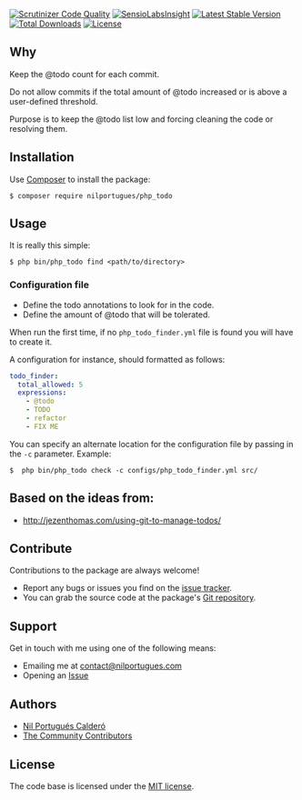 [![Scrutinizer Code Quality](https://scrutinizer-ci.com/g/nilportugues/php_todo_finder/badges/quality-score.png?b=master)](https://scrutinizer-ci.com/g/nilportugues/php_todo_finder/?branch=master)
[![SensioLabsInsight](https://insight.sensiolabs.com/projects/de4fc897-e1bc-4ab2-9ac2-b3518538fad1/mini.png)](https://insight.sensiolabs.com/projects/de4fc897-e1bc-4ab2-9ac2-b3518538fad1)
[![Latest Stable Version](https://poser.pugx.org/nilportugues/php_todo/v/stable)](https://packagist.org/packages/nilportugues/php_todo)
[![Total Downloads](https://poser.pugx.org/nilportugues/php_todo/downloads)](https://packagist.org/packages/nilportugues/php_todo)
[![License](https://poser.pugx.org/nilportugues/php_todo/license)](https://packagist.org/packages/nilportugues/php_todo)


## Why
Keep the @todo count for each commit.

Do not allow commits if the total amount of @todo increased or is above a user-defined threshold.

Purpose is to keep the @todo list low and forcing cleaning the code or resolving them.


## Installation

Use [Composer](https://getcomposer.org) to install the package:

```
$ composer require nilportugues/php_todo
```

## Usage

It is really this simple:

```
$ php bin/php_todo find <path/to/directory>
```

### Configuration file

- Define the todo annotations to look for in the code.
- Define the amount of @todo that will be tolerated.

When run the first time, if no `php_todo_finder.yml` file is found you will have to create it.

A configuration for instance, should formatted as follows:

```yml
todo_finder:
  total_allowed: 5
  expressions:
    - @todo
    - TODO
    - refactor
    - FIX ME
```

You can specify an alternate location for the configuration file by passing in the `-c` parameter. Example:

```
$  php bin/php_todo check -c configs/php_todo_finder.yml src/
```

## Based on the ideas from:

- http://jezenthomas.com/using-git-to-manage-todos/

## Contribute

Contributions to the package are always welcome!

* Report any bugs or issues you find on the [issue tracker](https://github.com/nilportugues/php_todo_finder/issues/new).
* You can grab the source code at the package's [Git repository](https://github.com/nilportugues/php_todo_finder).


## Support

Get in touch with me using one of the following means:

 - Emailing me at <contact@nilportugues.com>
 - Opening an [Issue](https://github.com/nilportugues/php_todo_finder/issues/new)


## Authors

* [Nil Portugués Calderó](http://nilportugues.com)
* [The Community Contributors](https://github.com/nilportugues/php_todo_finder/graphs/contributors)


## License
The code base is licensed under the [MIT license](LICENSE).
